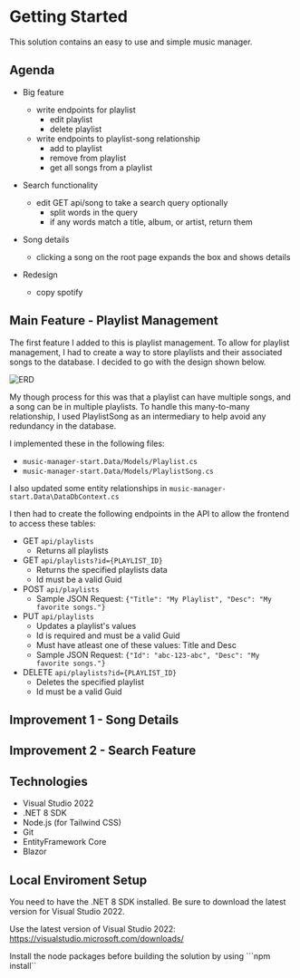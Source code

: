 # Getting Started #

This solution contains an easy to use and simple music manager.

## Agenda
- Big feature
    - write endpoints for playlist
        - edit playlist
        - delete playlist
    - write endpoints to playlist-song relationship
        - add to playlist
        - remove from playlist
        - get all songs from a playlist

- Search functionality
    - edit GET api/song to take a search query optionally
        - split words in the query
        - if any words match a title, album, or artist, return them

- Song details
    - clicking a song on the root page expands the box and shows details

- Redesign
    - copy spotify

## Main Feature - Playlist Management
The first feature I added to this is playlist management. To allow for
playlist management, I had to create a way to store playlists and their
associated songs to the database. I decided to go with the design shown
below.

![ERD](https://i.imgur.com/wrWHQ0X.png)

My though process for this was that a playlist can have multiple songs,
and a song can be in multiple playlists. To handle this many-to-many
relationship, I used PlaylistSong as an intermediary to help avoid
any redundancy in the database.

I implemented these in the following files:
- `music-manager-start.Data/Models/Playlist.cs`
- `music-manager-start.Data/Models/PlaylistSong.cs`

I also updated some entity relationships in `music-manager-start.Data\DataDbContext.cs`

I then had to create the following endpoints in the API to allow the frontend
to access these tables:
- GET `api/playlists`
    - Returns all playlists
- GET `api/playlists?id={PLAYLIST_ID}` 
    - Returns the specified playlists data
    - Id must be a valid Guid
- POST `api/playlists`
    - Sample JSON Request: `{"Title": "My Playlist", "Desc": "My favorite songs."}`
- PUT `api/playlists` 
    - Updates a playlist's values
    - Id is required and must be a valid Guid
    - Must have atleast one of these values: Title and Desc
    - Sample JSON Request: `{"Id": "abc-123-abc", "Desc": "My favorite songs."}`
- DELETE `api/playlists?id={PLAYLIST_ID}`
    - Deletes the specified playlist
    - Id must be a valid Guid


## Improvement 1 - Song Details


## Improvement 2 - Search Feature


## Technologies
- Visual Studio 2022 
- .NET 8 SDK
- Node.js (for Tailwind CSS)
- Git
- EntityFramework Core 
- Blazor


## Local Enviroment Setup
You need to have the .NET 8 SDK installed. Be sure to download the latest version for Visual Studio 2022.

Use the latest version of Visual Studio 2022: https://visualstudio.microsoft.com/downloads/

Install the node packages before building the solution by using ```npm install``


